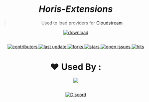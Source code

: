 <div align="center">

# *Horis-Extensions*

> Used to load providers for [Cloudstream](https://github.com/recloudstream/cloudstream)

<a href="https://raw.githubusercontent.com/821938089/cloudstream-extensions/master/repo.json">
 <img src="https://img.shields.io/badge/-DOWNLOAD%20EXTENSION-brightgreen" alt="download"/>
</a>

##

<!-- Badges -->
<p>
  <a href="https://github.com/AmineSoukara/EgyBest-Api/graphs/contributors">
    <img src="https://img.shields.io/github/contributors/821938089/cloudstream-extensions" alt="contributors" />
  </a>
  <a href="">
    <img src="https://img.shields.io/github/last-commit/821938089/cloudstream-extensions" alt="last update" />
  </a>
  <a href="https://github.com/hexated/cloudstream-extensions-hexated/network/members">
    <img src="https://img.shields.io/github/forks/821938089/cloudstream-extensions" alt="forks" />
  </a>
  <a href="https://github.com/hexated/cloudstream-extensions-hexated/stargazers">
    <img src="https://img.shields.io/github/stars/821938089/cloudstream-extensions" alt="stars" />
  </a>
  <a href="https://github.com/hexated/cloudstream-extensions-hexated/issues/">
    <img src="https://img.shields.io/github/issues/821938089/cloudstream-extensions" alt="open issues" />
  </a>
  <a href="https://github.com/AmineSoukara/EgyBest-API">
    <img src="https://hits.seeyoufarm.com/api/count/incr/badge.svg?url=https%3A%2F%2Fgithub.com%2F821938089%2Fcloudstream-extensions&count_bg=%23FF0000&title_bg=%23555555&icon=tinder.svg&icon_color=%23FF0000&title=Hits&edge_flat=false" alt="hits" />
  </a>
</p>

##

# ❤️ Used By :

<a href="https://cloudstream.cf/"><img src="https://img.shields.io/badge/CloudStream-FF0000?style=flat&logo=kotlin&logoColor=black"></a>

##

[![Discord](https://invidget.switchblade.xyz/5Hus6fM)](https://discord.gg/5Hus6fM)

</div>

<!-- CREDIT TO HEXATED -->
